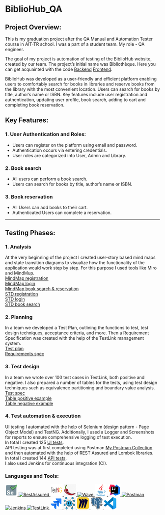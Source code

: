 # BiblioHub_QA
## Project Overview:
This is my graduation project after the QA Manual and Automation Tester course in AIT-TR school. I was a part of a student team. My role - QA engineer. 

The goal of my project is automation of testing of the BiblioHub website, created by our team. The project’s initial name was Bibliothèque. Here you can get acquainted with the code
[Backend](https://github.com/Anarchitector/Bibliotheque_backend)
[Frontend](https://github.com/Anarchitector/Bibliotheque_frontend).

BiblioHub was developed as a user-friendly and efficient platform enabling users to comfortably search for books in libraries and reserve books from the library with the most convenient location. Users can search for books by title, author’s name or ISBN. Key features include user registration and authentication, updating user profile, book search, adding to cart and completing book reservation.
## Key Features:
### 1. User Authentication and Roles:
  - Users can register on the platform using email and password.
  - Authentication occurs via entering credentials.
  - User roles are categorized into User, Admin and Library.
### 2. Book search
- All users can perform a book search.
- Users can search for books by title, author’s name or ISBN.
### 3. Book reservation
- All Users can add books to their cart.
- Authenticated Users can complete a reservation.
*****
## Testing Phases:
### 1. Analysis
At the very beginning of the project I created user-story based mind maps and state transition diagrams to visualize how the functionality of the application would work step by step. For this purpose I used tools like Miro and MindMup.  
[MindMap registration](images/Unregistered_User_registers.png)  
[MindMap login](images/Registered_User_logs_in.png)  
[MindMap book search & reservation](images/Registered_User_books_a_book.png)  
[STD registration](images/STD_registration.png)  
[STD login](images/STD_login.png)  
[STD book search](images/STD_bookSearch.png)

### 2. Planning
In a team we developed a Test Plan, outlining the functions to test, test design techniques, acceptance criteria, and more. Then a Requirement Specification was created with the help of the TestLink management system.  
[Test plan](https://drive.google.com/file/d/1WsVgYR7H76yXzTCSmeVoLPlB_iPpsDcC/view?usp=drive_link)  
[Requirements spec](https://docs.google.com/document/d/1paCxmm0PGLtlIt26bxyprq1z2ZOXh2kL/edit?usp=drive_link&ouid=115695229689061073439&rtpof=true&sd=true)
### 3. Test design
In a team we wrote over 100 test cases in TestLink, both positive and negative. I also prepared a number of tables for the tests, using test design techniques such as equivalence partitioning and boundary value analysis.   
[Test spec](https://docs.google.com/document/d/1tLP-NSAKJULIRasVYTczwzm7cK4-CYFb/edit)  
[Table positive example](src/test/resources/user.csv)  
[Table negative example](https://github.com/tatjana-lin/Bibliotheque_QA/blob/main/src/test/resources/regNegEmail.csv)

### 4. Test automation & execution 
UI testing I automated with the help of Selenium (design pattern - Page Object Model) and TestNG. Additionally, I used a Logger and Screenshots for reports to ensure comprehensive logging of test execution.  
In total I created 125 [UI tests](https://github.com/tatjana-lin/Bibliotheque_QA/tree/main/src/test/java/com/bibliotheque/tests).  
API testing was at first completed using Postman
[My Postman Collection](https://github.com/tatjana-lin/Bibliotheque_QA/blob/main/BiblioHub.postman_collection.json)  
and then automated with the help of REST Assured and Lombok libraries.  
In total I created 144 [API tests](https://github.com/tatjana-lin/Bibliotheque_QA/tree/main/src/test/java/com/bibliotheque_API/tests).  
I also used Jenkins for continuous integration (CI).

### Languages and Tools:
<p align="left">
  <a href="https://www.selenium.dev/" target="_blank">
    <img src="images/selenium_logo.png" alt="Selenium" width="40" height="40"/>
  </a>
  <a href="https://rest-assured.io/" target="_blank">
    <img src="https://avatars.githubusercontent.com/u/19369327?s=200&v=4" alt="RestAssured" width="40" height="40"/>
  </a>
  <a href="https://testng.org/" target="_blank">
    <img src="images/testNG_logo.png" alt="TestNG" width="40" height="40"/>
  </a>
  <a href="https://projectlombok.org/" target="_blank">
    <img src="images/Lombok_logo.png" alt="Lombok" width="40" height="40"/>
  </a>
  <a href="https://wave.webaim.org/" target="_blank">
    <img src="https://wave.webaim.org/favicon.ico" alt="Wave" width="40" height="40"/>
  </a>
  <a href="https://www.java.com/" target="_blank">
    <img src="https://raw.githubusercontent.com/devicons/devicon/master/icons/java/java-original.svg" alt="Java" width="40" height="40"/>
  </a>
  <a href="https://www.jetbrains.com/idea/" target="_blank">
    <img src="https://raw.githubusercontent.com/devicons/devicon/master/icons/intellij/intellij-original.svg" alt="IntelliJ IDEA" width="40" height="40"/>
  </a>
  <a href="https://www.postman.com/" target="_blank">
    <img src="https://www.vectorlogo.zone/logos/getpostman/getpostman-icon.svg" alt="Postman" width="40" height="40"/>
  </a>
  <a href="https://www.jenkins.io/" target="_blank">
    <img src="https://www.vectorlogo.zone/logos/jenkins/jenkins-icon.svg" alt="Jenkins" width="40" height="40"/>
  </a>
  <a href="https://testlink.org/" target="_blank">
    <img src="https://avatars.githubusercontent.com/u/10183815?s=48&v=4" alt="TestLink" width="40" height="40"/>
  </a>
  <a href="https://www.atlassian.com/software/jira" target="_blank">
    <img src="images/jira_logo.png" alt="Jira" width="40" height="40"/>
  </a>
  <a href="https://www.mindmup.com/" target="_blank">
    <img src="images/mindMup_logo.png" alt="MindMup" width="40" height="40"/>
  </a>
  <a href="https://miro.com/" target="_blank">
    <img src="images/Miro_logo.png" alt="Miro" width="40" height="40"/>
  </a>
  <a href="https://www.postgresql.org/" target="_blank">
    <img src="https://raw.githubusercontent.com/devicons/devicon/master/icons/postgresql/postgresql-original.svg" alt="PostgreSQL" width="40" height="40"/>
  </a>
  <a href="https://code.visualstudio.com/" target="_blank">
    <img src="https://raw.githubusercontent.com/devicons/devicon/master/icons/vscode/vscode-original.svg" alt="VS Code" width="40" height="40"/>
  </a>
</p>
